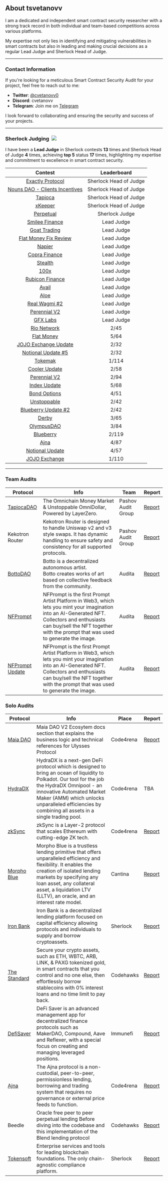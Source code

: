 ## About tsvetanovv

I am a dedicated and independent smart contract security researcher with a strong track record in both individual and team-based competitions across various platforms. 

My expertise not only lies in identifying and mitigating vulnerabilities in smart contracts but also in leading and making crucial decisions as a regular Lead Judge and Sherlock Head of Judge.
***
### Contact Information

If you're looking for a meticulous Smart Contract Security Audit for your project, feel free to reach out to me:

- **Twitter**: [@cvetanovv0](https://twitter.com/cvetanovv0)
- **Discord**: cvetanovv
- **Telegram**: Join me on [Telegram](https://t.me/tsvetanovv)

I look forward to collaborating and ensuring the security and success of your projects.
***
### Sherlock Judging  [![](https://audits.sherlock.xyz/_next/static/media/sherlock_logo.bf519c9e.svg)](https://audits.sherlock.xyz/_next/static/media/sherlock_logo.bf519c9e.svg)

I have been a **Lead Judge** in Sherlock contests **13** times and Sherlock Head of Judge **4** times, achieving **top 5** status **17** times, highlighting my expertise and commitment to excellence in smart contract security.

|                                       Contest                                        |      Leaderboard       |
| :----------------------------------------------------------------------------------: | :--------------------: |
|             [Exactly Protocol](https://audits.sherlock.xyz/contests/247)             | Sherlock Head of Judge |
|      [Nouns DAO - Clients Incentives](https://audits.sherlock.xyz/contests/202)      | Sherlock Head of Judge |
|                 [Tapioca](https://audits.sherlock.xyz/contests/170)                  | Sherlock Head of Judge |
|                 [xKeeper](https://audits.sherlock.xyz/contests/248)                  | Sherlock Head of Judge |
|                [Perpetual](https://audits.sherlock.xyz/contests/219)                 |     Sherlock Judge     |
|              [Smilee Finance](https://audits.sherlock.xyz/contests/180)              |       Lead Judge       |
|               [Goat Trading](https://audits.sherlock.xyz/contests/178)               |       Lead Judge       |
|          [Flat Money Fix Review](https://audits.sherlock.xyz/contests/287)           |       Lead Judge       |
|                  [Napier](https://audits.sherlock.xyz/contests/171)                  |       Lead Judge       |
|              [Copra Finance](https://audits.sherlock.xyz/contests/141)               |       Lead Judge       |
|                 [Stealth](https://audits.sherlock.xyz/contests/201)                  |       Lead Judge       |
|                   [100x](https://audits.sherlock.xyz/contests/153)                   |       Lead Judge       |
|             [Rubicon Finance](https://audits.sherlock.xyz/contests/184)              |       Lead Judge       |
|                  [Avail](https://audits.sherlock.xyz/contests/146)                   |       Lead Judge       |
|                   [Aloe](https://audits.sherlock.xyz/contests/120)                   |       Lead Judge       |
|              [Real Wagmi #2](https://audits.sherlock.xyz/contests/118)               |       Lead Judge       |
|               [Perennial V2](https://audits.sherlock.xyz/contests/123)               |       Lead Judge       |
|                 [GFX Labs](https://audits.sherlock.xyz/contests/97)                  |       Lead Judge       |
|     [Rio Network](https://audits.sherlock.xyz/contests/176/judging-leaderboard)      |          2/45          |
|      [Flat Money](https://audits.sherlock.xyz/contests/132/judging-leaderboard)      |          5/64          |
| [JOJO Exchange Update](https://audits.sherlock.xyz/contests/136/judging-leaderboard) |          2/32          |
|  [Notional Update #5](https://audits.sherlock.xyz/contests/142/judging-leaderboard)  |          2/32          |
|       [Tokemak](https://audits.sherlock.xyz/contests/101/judging-leaderboard)        |         1/114          |
|                                  [Cooler Update]()                                   |          2/58          |
|     [Perennial V2](https://audits.sherlock.xyz/contests/106/judging-leaderboard)     |          2/94          |
|     [Index Update](https://audits.sherlock.xyz/contests/91/judging-leaderboard)      |          5/68          |
|     [Bond Options](https://audits.sherlock.xyz/contests/99/judging-leaderboard)      |          4/51          |
|      [Unstoppable](https://audits.sherlock.xyz/contests/95/judging-leaderboard)      |          2/42          |
|  [Blueberry Update #2](https://audits.sherlock.xyz/contests/77/judging-leaderboard)  |          2/42          |
|                   [Derby](https://audits.sherlock.xyz/contests/13)                   |          3/65          |
|                [OlympusDAO](https://audits.sherlock.xyz/contests/50)                 |          3/84          |
|                 [Blueberry](https://audits.sherlock.xyz/contests/41)                 |         2/119          |
|                   [Ajna](https://audits.sherlock.xyz/contests/32)                    |          4/87          |
|              [Notional Update](https://audits.sherlock.xyz/contests/31)              |          4/57          |
|     [JOJO Exchange](https://audits.sherlock.xyz/contests/70/judging-leaderboard)     |         1/110          |
***

### Team Audits

| Protocol                                | Info                                                                                                                                                                                                                               | Team               | Report                                                                                                   |
| --------------------------------------- | ---------------------------------------------------------------------------------------------------------------------------------------------------------------------------------------------------------------------------------- | ------------------ | -------------------------------------------------------------------------------------------------------- |
| [TapiocaDAO](https://www.tapioca.xyz/)  | The Omnichain Money Market & Unstoppable OmniDollar, Powered by LayerZero.                                                                                                                                                         | Pashov Audit Group | [Report](https://github.com/cvetanovv/Audits/blob/main/Team/TapiocaDAO-security-review-report.pdf)       |
| Kekotron Router                         | Kekotron Router is designed to handle Uniswap v2 and v3 style swaps. It has dynamic handling to ensure safety and consistency for all supported protocols.                                                                         | Pashov Audit Group | [Report](https://github.com/cvetanovv/Audits/blob/main/Team/Kekotron-security-review.pdf)                |
| [BottoDAO](https://www.botto.com/)      | Botto is a decentralized autonomous artist.<br>Botto creates works of art based on collective feedback from the community.                                                                                                         | Audita             | [Report](https://github.com/cvetanovv/Audits/blob/main/Team/BottoDAO_SecurityReview_Audita.pdf)          |
| [NFPrompt](https://nfprompt.io/)        | NFPrompt is the first Prompt Artist Platform in Web3, which lets you mint your imagination into an AI-Generated NFT. Collectors and enthusiasts can buy/sell the NFT together with the prompt that was used to generate the image. | Audita             | [Report](https://github.com/cvetanovv/Audits/blob/main/Team/NFPrompt_SecurityAudit.pdf)                  |
| [NFPrompt Update](https://nfprompt.io/) | NFPrompt is the first Prompt Artist Platform in Web3, which lets you mint your imagination into an AI-Generated NFT. Collectors and enthusiasts can buy/sell the NFT together with the prompt that was used to generate the image. | Audita             | [Report](https://github.com/cvetanovv/Audits/blob/main/Team/NFPrompt_SecurityAudit_FinalAuditReport.pdf) |


### Solo Audits

| Protocol                                    | Info                                                                                                                                                                                                                                                                               | Place     | Report                                                                         |
| ------------------------------------------- | ---------------------------------------------------------------------------------------------------------------------------------------------------------------------------------------------------------------------------------------------------------------------------------- | --------- | ------------------------------------------------------------------------------ |
| [Maia DAO](https://maiadao.io/#/stake)      | Maia DAO V2 Ecosytem docs section that explains the business logic and technical references for Ulysses Protocol                                                                                                                                                                   | Code4rena | [Report](https://github.com/cvetanovv/Audits/blob/main/Solo/MaiaDao.md)        |
| [HydraDX](https://hydradx.io/)              | HydraDX is a next-gen DeFi protocol which is designed to bring an ocean of liquidity to Polkadot. Our tool for the job the HydraDX Omnipool - an innovative Automated Market Maker (AMM) which unlocks unparalleled efficiencies by combining all assets in a single trading pool. | Code4rena | TBA                                                                            |
| [zkSync](https://zksync.io/)                | zkSync is a Layer-2 protocol that scales Ethereum with cutting-edge ZK tech.                                                                                                                                                                                                       | Code4rena | [Report](https://github.com/cvetanovv/Audits/blob/main/Solo/zkSync.md)         |
| [Morpho Blue](https://morpho.org/)          | Morpho Blue is a trustless lending primitive that offers unparalleled efficiency and flexibility. It enables the creation of isolated lending markets by specifying any loan asset, any collateral asset, a liquidation LTV (LLTV), an oracle, and an interest rate model.         | Cantina   | [Report](https://github.com/cvetanovv/Audits/blob/main/Solo/Morpho.md)         |
| [Iron Bank](https://ib.xyz/)                | Iron Bank is a decentralized lending platform focused on capital efficiency allowing protocols and individuals to supply and borrow cryptoassets.                                                                                                                                  | Sherlock  | [Report](https://github.com/cvetanovv/Audits/blob/main/Solo/Iron%20Bank.md)    |
| [The Standard](https://www.thestandard.io/) | Secure your crypto assets, such as ETH, WBTC, ARB, LINK, & PAXG tokenized gold, in smart contracts that you control and no one else, then effortlessly borrow stablecoins with 0% interest loans and no time limit to pay back.                                                    | Codehawks | [Report](https://github.com/cvetanovv/Audits/blob/main/Solo/The%20Standart.md) |
| [DefiSaver](https://defisaver.com/)         | DeFi Saver is an advanced management app for decentralized finance protocols such as MakerDAO, Compound, Aave and Reflexer, with a special focus on creating and managing leveraged positions.                                                                                     | Immunefi  | [Report](https://github.com/cvetanovv/Audits/blob/main/Solo/DefiSaver.md)      |
| [Ajna](https://www.ajna.finance/)           | The Ajna protocol is a non-custodial, peer-to-peer, permissionless lending, borrowing and trading system that requires no governance or external price feeds to function.                                                                                                          | Code4rena | [Report](https://github.com/cvetanovv/Audits/blob/main/Solo/Ajna.md)           |
| Beedle                                      | Oracle free peer to peer perpetual lending Before diving into the codebase and this implementation of the Blend lending protocol                                                                                                                                                   | Codehawks | [Report](https://github.com/cvetanovv/Audits/blob/main/Solo/Beedle.md)         |
| [Tokensoft]()                               | Enterprise services and tools for leading blockchain foundations. The only chain-agnostic compliance platform.                                                                                                                                                                     | Sherlock  | [Report](https://github.com/cvetanovv/Audits/blob/main/Solo/Tokensoft.md)      |
